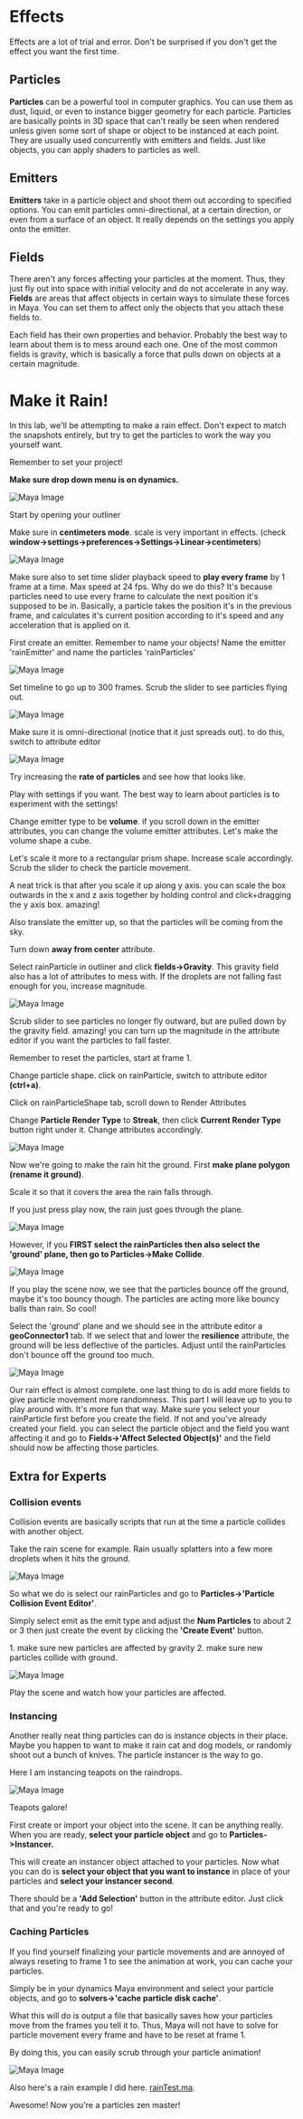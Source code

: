 # Effects

<div class="note tip">Effects are a lot of trial and error. Don't be surprised if you don't get the effect you want the first time.</div>

## Particles
**Particles** can be a powerful tool in computer graphics. You can use them as dust, liquid, or even to instance bigger geometry for each particle. Particles are basically points in 3D space that can't really be seen when rendered unless given some sort of shape or object to be instanced at each point. They are usually used concurrently with emitters and fields. Just like objects, you can apply shaders to particles as well.

## Emitters
**Emitters** take in a particle object and shoot them out according to specified options. You can emit particles omni-directional, at a certain direction, or even from a surface of an object. It really depends on the settings you apply onto the emitter.

## Fields
There aren't any forces affecting your particles at the moment. Thus, they just fly out into space with initial velocity and do not accelerate in any way. **Fields** are areas that affect objects in certain ways to simulate these forces in Maya. You can set them to affect only the objects that you attach these fields to.

Each field has their own properties and behavior. Probably the best way to learn about them is to mess around each one. One of the most common fields is gravity, which is basically a force that pulls down on objects at a certain magnitude.

# Make it Rain!
In this lab, we'll be attempting to make a rain effect. Don't expect to match the snapshots entirely, but try to get the particles to work the way you yourself want.

<div class="note tip">Remember to set your project!</div>

**Make sure drop down menu is on dynamics.**

![Maya Image](/images/effects/dropdown.jpg)

Start by opening your outliner

Make sure in **centimeters mode**. scale is very important in effects. (check **window->settings->preferences->Settings->Linear->centimeters**)

![Maya Image](/images/effects/setCentimeters.jpg)

Make sure also to set time slider playback speed to **play every frame** by 1 frame at a time. Max speed at 24 fps. Why do we do this? It's because particles need to use every frame to calculate the next position it's supposed to be in. Basically, a particle takes the position it's in the previous frame, and calculates it's current position according to it's speed and any acceleration that is applied on it.

First create an emitter. Remember to name your objects! Name the emitter 'rainEmitter' and name the particles 'rainParticles'

![Maya Image](/images/effects/particleMenu)

Set timeline to go up to 300 frames. Scrub the slider to see particles flying out.

![Maya Image](/images/effects/emitter.jpg)

Make sure it is omni-directional (notice that it just spreads out). to do this, switch to attribute editor

![Maya Image](/images/effects/emitType_Rate.jpg)

Try increasing the **rate of particles** and see how that looks like.

Play with settings if you want. The best way to learn about particles is to experiment with the settings!

Change emitter type to be **volume**. if you scroll down in the emitter attributes, you can change the volume emitter attributes. Let's make the volume shape a cube.

Let's scale it more to a rectangular prism shape. Increase scale accordingly. Scrub the slider to check the particle movement. 

<div class="note tip">A neat trick is that after you scale it up along y axis. you can scale the box outwards in the x and z axis together by holding control and click+dragging the y axis box. amazing!</div>

Also translate the emitter up, so that the particles will be coming from the sky.

Turn down **away from center** attribute.

Select rainParticle in outliner and click **fields->Gravity**. This gravity field also has a lot of attributes to mess with. If the droplets are not falling fast enough for you, increase magnitude.

![Maya Image](/images/effects/fallingParticles.jpg)

Scrub slider to see particles no longer fly outward, but are pulled down by the gravity field. amazing! you can turn up the magnitude in the attribute editor if you want the particles to fall faster.

Remember to reset the particles, start at frame 1.

Change particle shape. click on rainParticle, switch to attribute editor **(ctrl+a)**.

Click on rainParticleShape tab, scroll down to Render Attributes

Change **Particle Render Type** to **Streak**, then click **Current Render Type** button right under it. Change attributes accordingly.

![Maya Image](/images/effects/RenderParticleType.jpg)

Now we're going to make the rain hit the ground. First **make plane polygon (rename it ground)**.

Scale it so that it covers the area the rain falls through.

If you just press play now, the rain just goes through the plane.

![Maya Image](/images/effects/makeGround.jpg)

However, if you **FIRST select the rainParticles then also select the 'ground' plane, then go to Particles->Make Collide**.

![Maya Image](/images/effects/makeCollide.jpg)

If you play the scene now, we see that the particles bounce off the ground, maybe it's too bouncy though. The particles are acting more like bouncy balls than rain. So cool!

Select the 'ground' plane and we should see in the attribute editor a **geoConnector1** tab. If we select that and lower the **resilience** attribute, the ground will be less deflective of the particles. Adjust until the rainParticles don't bounce off the ground too much.

![Maya Image](/imges/effects/setResilience.jpg)

Our rain effect is almost complete. one last thing to do is add more fields to give particle movement more randomness. This part I will leave up to you to play around with. It's more fun that way. Make sure you select your rainParticle first before you create the field. If not and you've already created your field. you can select the particle object and the field you want affecting it and go to **Fields->'Affect Selected Object(s)'** and the field should now be affecting those particles.

## Extra for Experts

### Collision events
Collision events are basically scripts that run at the time a particle collides with another object.

Take the rain scene for example. Rain usually splatters into a few more droplets when it hits the ground.

![Maya Image](/images/effects/createParticleEvent.jpg)

So what we do is select our rainParticles and go to **Particles->'Particle Collision Event Editor'**.

Simply select emit as the emit type and adjust the **Num Particles** to about 2 or 3 then just create the event by clicking the **'Create Event'** button.

<div class="note tip">
1. make sure new particles are affected by gravity
2. make sure new particles collide with ground.
</div>

![Maya Image](/images/effects/createParticleEvent2.jpg)

Play the scene and watch how your particles are affected.

### Instancing
Another really neat thing particles can do is instance objects in their place. Maybe you happen to want to make it rain cat and dog models, or randomly shoot out a bunch of knives. The particle instancer is the way to go.

Here I am instancing teapots on the raindrops. 

![Maya Image](/images/effects/instancer.jpg)

Teapots galore!

First create or import your object into the scene. It can be anything really. When you are ready, **select your particle object** and go to **Particles->Instancer.**

This will create an instancer object attached to your particles. Now what you can do is **select your object that you want to instance** in place of your particles and **select your instancer second**.

There should be a **'Add Selection'** button in the attribute editor. Just click that and you're ready to go!

### Caching Particles
If you find yourself finalizing your particle movements and are annoyed of always reseting to frame 1 to see the animation at work, you can cache your particles.

Simply be in your dynamics Maya environment and select your particle objects, and go to **solvers->'cache particle disk cache'**.

What this will do is output a file that basically saves how your particles move from the frames you tell it to. Thus, Maya will not have to solve for particle movement every frame and have to be reset at frame 1.

By doing this, you can easily scrub through your particle animation!

![Maya Image](/images/effects/cacheParticles.jpg)

Also here's a rain example I did here. [rainTest.ma](/ma/rainTest.ma).

Awesome! Now you're a particles zen master!